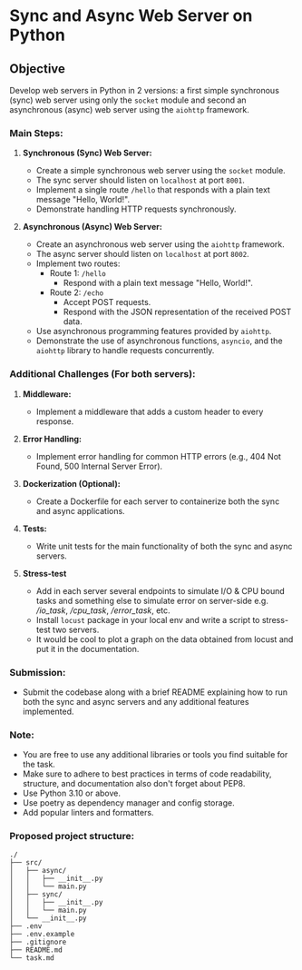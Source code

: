 # Sync and Async Web Server on Python

## Objective
Develop web servers in Python in 2 versions: a first simple synchronous (sync) web server using only the `socket` module and second an asynchronous (async) web server using the `aiohttp` framework.

### Main Steps:
1. **Synchronous (Sync) Web Server:**
   - Create a simple synchronous web server using the `socket` module.
   - The sync server should listen on `localhost` at port `8001`.
   - Implement a single route `/hello` that responds with a plain text message "Hello, World!".
   - Demonstrate handling HTTP requests synchronously.

2. **Asynchronous (Async) Web Server:**
   - Create an asynchronous web server using the `aiohttp` framework.
   - The async server should listen on `localhost` at port `8002`.
   - Implement two routes:
     - Route 1: `/hello`
       - Respond with a plain text message "Hello, World!".
     - Route 2: `/echo`
       - Accept POST requests.
       - Respond with the JSON representation of the received POST data.
   - Use asynchronous programming features provided by `aiohttp`.
   - Demonstrate the use of asynchronous functions, `asyncio`, and the `aiohttp` library to handle requests concurrently.

### Additional Challenges (For both servers):
1. **Middleware:**
   - Implement a middleware that adds a custom header to every response.

2. **Error Handling:**
   - Implement error handling for common HTTP errors (e.g., 404 Not Found, 500 Internal Server Error).

3. **Dockerization (Optional):**
   - Create a Dockerfile for each server to containerize both the sync and async applications.

4. **Tests:**
   - Write unit tests for the main functionality of both the sync and async servers.

5. **Stress-test**
    - Add in each server several endpoints to simulate I/O & CPU bound tasks and something else to simulate error on server-side e.g. _/io_task_, _/cpu_task_, _/error_task_, etc.
    - Install `locust` package in your local env and write a script to stress-test two servers.
    - It would be cool to plot a graph on the data obtained from locust and put it in the documentation.

### Submission:
- Submit the codebase along with a brief README explaining how to run both the sync and async servers and any additional features implemented.

### Note:
- You are free to use any additional libraries or tools you find suitable for the task.
- Make sure to adhere to best practices in terms of code readability, structure, and documentation also don't forget about PEP8.
- Use Python 3.10 or above.
- Use poetry as dependency manager and config storage.
- Add popular linters and formatters.


### Proposed project structure:
```
./
├── src/
│   ├── async/
│   │   ├── __init__.py
│   │   └── main.py
│   ├── sync/
│   │   ├── __init__.py
│   │   └── main.py
│   └── __init__.py
├── .env
├── .env.example
├── .gitignore
├── README.md
└── task.md
```

